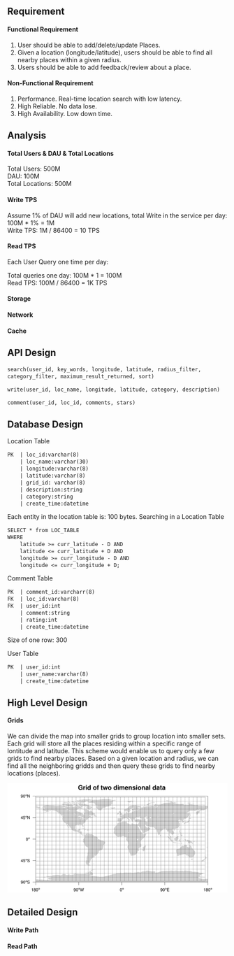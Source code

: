 

## Requirement

#### Functional Requirement
1. User should be able to add/delete/update Places.
2. Given a location (longitude/latitude), users should be able to find all nearby places within a given radius.
3. Users should be able to add feedback/review about a place.

#### Non-Functional Requirement
1. Performance. Real-time location search with low latency.
2. High Reliable. No data lose.
3. High Availability. Low down time.

## Analysis

#### Total Users & DAU & Total Locations

Total Users: 500M  
DAU: 100M  
Total Locations:  500M

#### Write TPS

Assume 1% of DAU will add new locations, total Write in the service per day:  
100M * 1% = 1M  
Write TPS: 1M / 86400 = 10 TPS

#### Read TPS
Each User Query one time per day:

Total queries one day: 100M * 1 = 100M  
Read TPS: 100M / 86400 = 1K TPS

#### Storage


#### Network

#### Cache

## API Design

```
search(user_id, key_words, longitude, latitude, radius_filter, category_filter, maximum_result_returned, sort)
```

```
write(user_id, loc_name, longitude, latitude, category, description)
```

```
comment(user_id, loc_id, comments, stars)
```

## Database Design

Location Table
```
PK  | loc_id:varchar(8)
    | loc_name:varchar(30)
    | longitude:varchar(8)
    | latitude:varchar(8)
    | grid_id: varchar(8)
    | description:string
    | category:string
    | create_time:datetime
```

Each entity in the location table is: 100 bytes. Searching in a Location Table

```
SELECT * from LOC_TABLE
WHERE
    latitude >= curr_latitude - D AND
    latitude <= curr_latitude + D AND
    longitude >= curr_longitude - D AND
    longitude <= curr_longitude + D;
```

Comment Table
```
PK  | comment_id:varcharr(8)
FK  | loc_id:varchar(8)
FK  | user_id:int
    | comment:string
    | rating:int
    | create_time:datetime
```

Size of one row: 300

User Table
```
PK  | user_id:int
    | user_name:varchar(8)
    | create_time:datetime
```

## High Level Design

#### Grids
We can divide the map into smaller grids to group location into smaller sets. Each grid will store all the places residing within a specific range of lontitude and latitude. This scheme would enable us to query only a few grids to find nearby places. Based on a given location and radius, we can find all the neighboring gridds and then query these grids to find nearby locations (places).

![Yelp.Grids.png](pic/Yelp.Grids.png)

## Detailed Design

#### Write Path

#### Read Path

